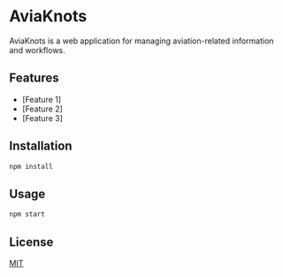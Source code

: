 # AviaKnots

AviaKnots is a web application for managing aviation-related information and workflows.

## Features

- [Feature 1]
- [Feature 2]
- [Feature 3]

## Installation

```bash
npm install
```

## Usage

```bash
npm start
```

## License

[MIT](https://choosealicense.com/licenses/mit/) 